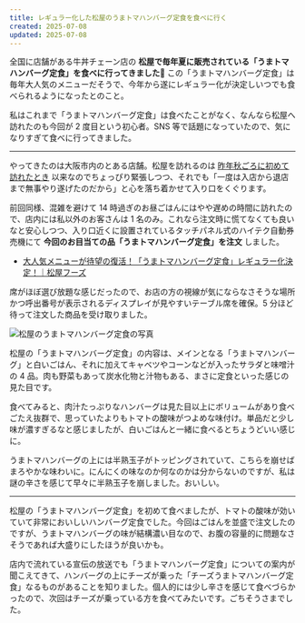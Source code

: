 ```yaml
---
title: レギュラー化した松屋のうまトマハンバーグ定食を食べに行く
created: 2025-07-08
updated: 2025-07-08
---
```


全国に店舗がある牛丼チェーン店の **松屋で毎年夏に販売されている「うまトマハンバーグ定食」を食べに行ってきました🍅** この「うまトマハンバーグ定食」は毎年大人気のメニューだそうで、今年から遂にレギュラー化が決定しいつでも食べられるようになったとのこと。

私はこれまで「うまトマハンバーグ定食」は食べたことがなく、なんなら松屋へ訪れたのも今回が 2 度目という初心者。SNS 等で話題になっていたので、気になりすぎて食べに行ってきました。

---

やってきたのは大阪市内のとある店舗。松屋を訪れるのは [昨年秋ごろに初めて訪れたとき](/blog/20241006/) 以来なのでちょっぴり緊張しつつ、それでも「一度は入店から退店まで無事やり遂げたのだから」と心を落ち着かせて入り口をくぐります。

前回同様、混雑を避けて 14 時過ぎのお昼ごはんにはやや遅めの時間に訪れたので、店内には私以外のお客さんは 1 名のみ。これなら注文時に慌てなくても良いなと安心しつつ、入り口近くに設置されているタッチパネル式のハイテク自動券売機にて **今回のお目当ての品「うまトマハンバーグ定食」を注文** しました。

- [大人気メニューが待望の復活！「うまトマハンバーグ定食」レギュラー化決定！｜松屋フーズ](https://www.matsuyafoods.co.jp/whatsnew/menu/104740.html)

席がほぼ選び放題な感じだったので、お店の方の視線が気にならなさそうな場所かつ呼出番号が表示されるディスプレイが見やすいテーブル席を確保。5 分ほど待って注文した商品を受け取りました。

![松屋のうまトマハンバーグ定食の写真](1300a361-aed7-4fe5-a666-919a4cc07400)

松屋の「うまトマハンバーグ定食」の内容は、メインとなる「うまトマハンバーグ」と白いごはん、それに加えてキャベツやコーンなどが入ったサラダと味噌汁の 4 品。肉も野菜もあって炭水化物と汁物もある、まさに定食といった感じの見た目です。

食べてみると、肉汁たっぷりなハンバーグは見た目以上にボリュームがあり食べごたえ抜群で、思っていたよりもトマトの酸味がつよめな味付け。単品だと少し味が濃すぎるなと感じましたが、白いごはんと一緒に食べるとちょうどいい感じに。

うまトマハンバーグの上には半熟玉子がトッピングされていて、こちらを崩せばまろやかな味わいに。にんにくの味なのか何なのかは分からないのですが、私は謎の辛さを感じて早々に半熟玉子を崩しました。おいしい。

---

松屋の「うまトマハンバーグ定食」を初めて食べましたが、トマトの酸味が効いていて非常においしいハンバーグ定食でした。今回はごはんを並盛で注文したのですが、うまトマハンバーグの味が結構濃い目なので、お腹の容量的に問題なさそうであれば大盛りにしたほうが良いかも。

店内で流れている宣伝の放送でも「うまトマハンバーグ定食」についての案内が聞こえてきて、ハンバーグの上にチーズが乗った「チーズうまトマハンバーグ定食」なるものがあることを知りました。個人的には少し辛さを感じて食べづらかったので、次回はチーズが乗っている方を食べてみたいです。ごちそうさまでした。
